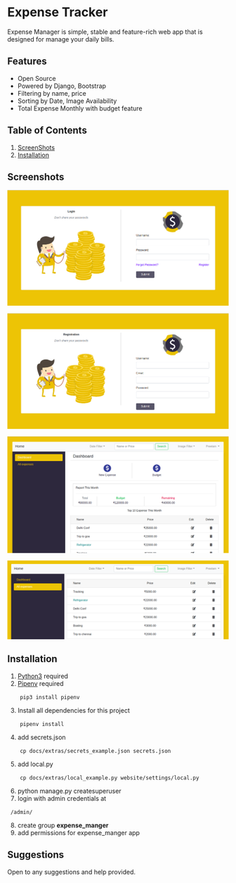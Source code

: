 # Expense Tracker



Expense Manager is simple, stable and feature-rich web app that is designed for manage your daily bills.

## Features

* Open Source
* Powered by Django, Bootstrap
* Filtering by name, price
* Sorting by Date, Image Availability
* Total Expense Monthly with budget feature


## Table of Contents
1. [ScreenShots](#screenshots)
2. [Installation](#installation)

## Screenshots

![Login Page](docs/images/login.png "Login")

![Register Page](docs/images/register.png "Register")

![Dashboard Page](docs/images/dashboard.png "Dashboard")

![Expense List Page](docs/images/all_expenses.png "Expense List")

## Installation

1. [Python3](https://www.python.org/downloads/) required
2. [Pipenv](https://docs.pipenv.org/) required
```
    pip3 install pipenv
```
3. Install all dependencies for this project
```
    pipenv install
```
4. add secrets.json
``` 
    cp docs/extras/secrets_example.json secrets.json
```
5. add local.py
```
    cp docs/extras/local_example.py website/settings/local.py
```
6. python manage.py createsuperuser
7. login with admin credentials at
```
 /admin/
 ```
8. create group <strong>expense_manger</strong>
9.  add permissions for expense_manger app


## Suggestions
Open to any suggestions and help provided.
